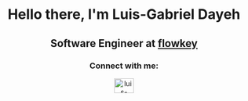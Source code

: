 <h1 align="center">Hello there, I'm Luis-Gabriel Dayeh </h1>


<h2 align="center"> Software Engineer at <a href="https://www.flowkey.com/en" target="blank"> flowkey </a></h1>

<h3 align="center">Connect with me: </h3>

<p align="center"><a href="https://www.linkedin.com/in/luis-gabrieldayeh/" target="blank"><img align="center" src="https://raw.githubusercontent.com/rahuldkjain/github-profile-readme-generator/master/src/images/icons/Social/linked-in-alt.svg" alt="luis-gabriel ayman dayeh" height="30" width="40" /></a>
</p>
